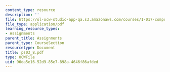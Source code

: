 ```yaml
---
content_type: resource
description: ''
file: https://ol-ocw-studio-app-qa.s3.amazonaws.com/courses/1-017-computing-and-data-analysis-for-environmental-applications-fall-2003/96da5e1652d985e7898a4646f86afded_ps03_8.pdf
file_type: application/pdf
learning_resource_types:
- Assignments
parent_title: Assignments
parent_type: CourseSection
resourcetype: Document
title: ps03_8.pdf
type: OCWFile
uid: 96da5e16-52d9-85e7-898a-4646f86afded
---
```

